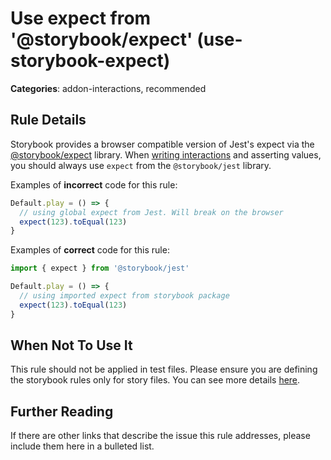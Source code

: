 # Use expect from &#39;@storybook/expect&#39; (use-storybook-expect)

<!-- RULE-CATEGORIES:START -->

**Categories**: addon-interactions, recommended

<!-- RULE-CATEGORIES:END -->

## Rule Details

Storybook provides a browser compatible version of Jest's expect via the [@storybook/expect](https://github.com/storybookjs/expect) library.
When [writing interactions](https://storybook.js.org/docs/react/essentials/interactions) and asserting values, you should always use `expect` from the `@storybook/jest` library.

Examples of **incorrect** code for this rule:

```js
Default.play = () => {
  // using global expect from Jest. Will break on the browser
  expect(123).toEqual(123)
}
```

Examples of **correct** code for this rule:

```js
import { expect } from '@storybook/jest'

Default.play = () => {
  // using imported expect from storybook package
  expect(123).toEqual(123)
}
```

## When Not To Use It

This rule should not be applied in test files. Please ensure you are defining the storybook rules only for story files. You can see more details [here](https://github.com/storybookjs/eslint-plugin-storybook#eslint-overrides).

## Further Reading

If there are other links that describe the issue this rule addresses, please include them here in a bulleted list.

